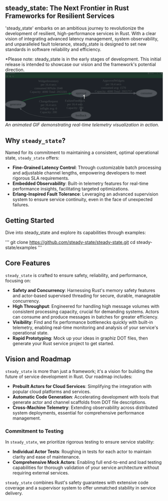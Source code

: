 ## steady_state: The Next Frontier in Rust Frameworks for Resilient Services
'steady_state' embarks on an ambitious journey to revolutionize the development of resilient, high-performance services in Rust. With a clear vision of integrating advanced latency management, system observability, and unparalleled fault tolerance, steady_state is designed to set new standards in software reliability and efficiency.

*Please note: steady_state is in the early stages of development. This initial release is intended to showcase our vision and the framework's potential direction.
![Telemetry Visualization Example](simple-example.gif)
*An animated GIF demonstrating real-time telemetry visualization in action.*

## Why `steady_state`?

Named for its commitment to maintaining a consistent, optimal operational state, `steady_state` offers:

- **Fine-Grained Latency Control**: Through customizable batch processing and adjustable channel lengths, empowering developers to meet rigorous SLA requirements.
- **Embedded Observability**: Built-in telemetry features for real-time performance insights, facilitating targeted optimizations.
- **Erlang-Inspired Fault Tolerance**: Leveraging an advanced supervision system to ensure service continuity, even in the face of unexpected failures.

## Getting Started
Dive into steady_state and explore its capabilities through examples:

'''
git clone https://github.com/steady-state/steady-state.git
cd steady-state/examples
'''

## Core Features

`steady_state` is crafted to ensure safety, reliability, and performance, focusing on:

- **Safety and Concurrency**: Harnessing Rust's memory safety features and actor-based supervised threading for secure, durable, manageable concurrency.
- **High Throughput**: Engineered for handling high message volumes with consistent processing capacity, crucial for demanding systems. Actors can consume and produce messages in batches for greater efficiency.
- **Visibility**: Find and fix performance bottlenecks quickly with built-in telemetry, enabling real-time monitoring and analysis of your service's operational state.
- **Rapid Prototyping**: Mock up your ideas in graphiz DOT files, then generate your Rust service project to get started.

## Vision and Roadmap

`steady_state` is more than just a framework; it's a vision for building the future of service development in Rust. Our roadmap includes:

- **Prebuilt Actors for Cloud Services**: Simplifying the integration with popular cloud platforms and services.
- **Automatic Code Generation**: Accelerating development with tools that generate actor and channel scaffolds from DOT file descriptions.
- **Cross-Machine Telemetry**: Extending observability across distributed system deployments, essential for comprehensive performance management.

### Commitment to Testing

In `steady_state`, we prioritize rigorous testing to ensure service stability:
- **Individual Actor Tests**: Roughing in tests for each actor to maintain clarity and ease of maintenance.
- **Comprehensive Mock Actors**: Enabling full end-to-end and load testing capabilities for thorough validation of your service architecture without requiring external services.

`steady_state` combines Rust's safety guarantees with extensive code coverage and a supervisor system to offer unmatched stability in service delivery.
